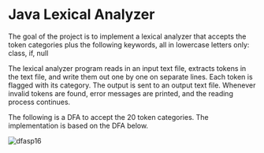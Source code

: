 # Java Lexical Analyzer 

The goal of the project is to implement a lexical analyzer that accepts the token categories plus the following keywords, all in lowercase letters only:
class, if, null

The lexical analyzer program reads in an input text file, extracts tokens in the text file, and write them out one by one on separate lines. Each token is flagged with its category. The output is sent to an output text file. Whenever invalid tokens are found, error messages are printed, and the reading process continues.

The following is a DFA to accept the 20 token categories.
The implementation is based on the DFA below.

 


![dfasp16](https://cloud.githubusercontent.com/assets/17654819/13732216/8e4a1192-e953-11e5-9aaf-4949cd239a76.jpg)
